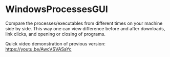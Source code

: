 # WindowsProcessesGUI
Compare the processes/executables from different times on your machine side by side. This way one can view difference before and after downloads, link clicks, and opening or closing of programs.

Quick video demonstration of previous version: https://youtu.be/AwcVSVASaYc
